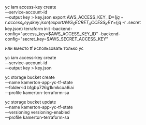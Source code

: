 yc iam access-key create \
 --service-account-id <service-account-id> \
 --output key > key.json
export AWS_ACCESS_KEY_ID=$(jq -r .access_key_id key.json)
export AWS_SECRET_ACCESS_KEY=$(jq -r .secret key.json)
terraform init -backend-config="access_key=$AWS_ACCESS_KEY_ID" -backend-config="secret_key=$AWS_SECRET_ACCESS_KEY"

или вместо tf использовать только yc

yc iam access-key create \
 --service-account-id <service-account-id> \
 --output key > key.json

yc storage bucket create \
 --name kamerton-app-yc-tf-state \
 --folder-id b1gbp726g1kmkcoa8iai \
 --profile kamerton-terraform-sa

yc storage bucket update \
 --name kamerton-app-yc-tf-state \
 --versioning versioning-enabled \
 --profile kamerton-terraform-sa
